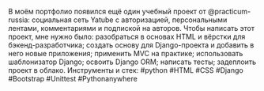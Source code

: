 В моём портфолио появился ещё один учебный проект от @practicum-russia: социальная сеть Yatube с авторизацией, персональными лентами, комментариями и подпиской на авторов.
Чтобы написать этот проект, мне нужно было:
разобраться в основах HTML и вёрстки для бэкенд-разработчика;
создать основу для Django-проекта и добавить в него новые приложения;
применить MVC на практике;
использовать шаблонизатор Django;
освоить Django ORM;
написать тесты;
задеплоить проект в облако.
Инструменты и стек: #python #HTML #CSS #Django #Bootstrap #Unittest #Pythonanywhere
